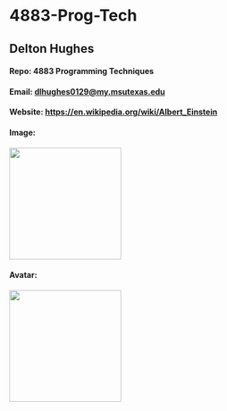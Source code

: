 # 4883-Prog-Tech

## Delton Hughes

#### Repo: 4883 Programming Techniques

#### Email: dlhughes0129@my.msutexas.edu

#### Website: https://en.wikipedia.org/wiki/Albert_Einstein

#### Image:

<img src="/4883-Prog-Tech/profile_images/Linkedinprofile.PNG" width="200">

#### Avatar:

<img src="/4883-Prog-Tech/profile_images/gaming.png" width="200">